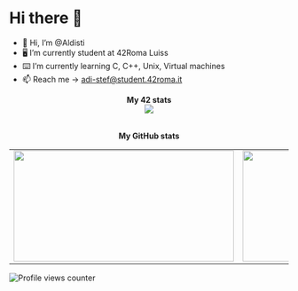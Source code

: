 # Hi there 👋
- 👋 Hi, I’m @Aldisti
- 🖥 I’m currently student at 42Roma Luiss
- ⌨️ I’m currently learning C, C++, Unix, Virtual machines
- 📫 Reach me -> adi-stef@student.42roma.it
<div align="center">
	<table>
		<tr>
			<b>My 42 stats</b></br>
		</tr>
		<tr>
			<a href="https://github.com/Aldisti">
				<img src="https://badge42.vercel.app/api/v2/clhqh0h8h011808n01iu6fcsn/stats?cursusId=21&coalitionId=125">
			</a>
		</tr>
	</table>
	<table>
		<tr>
			<b>My GitHub stats</b>
		</tr>
		<tr>
			<td>
				<a href="https://github.com/Aldisti">
					<img src="https://awesome-github-stats.azurewebsites.net/user-stats/Aldisti?cardType=level&theme=tokyonight" width="397" height="200">
				</a> 
			</td>
			<td>
				<a href="https://github.com/Aldisti?tab=repositories">
					<img src="https://github-readme-stats.vercel.app/api/top-langs/?username=Aldisti&layout=compact&theme=tokyonight" width="380" height="200">
				</a>
			</td>
		</tr>
	</table>
</div>

![Profile views counter](https://komarev.com/ghpvc/?username=Aldisti&&style=flat-square)
